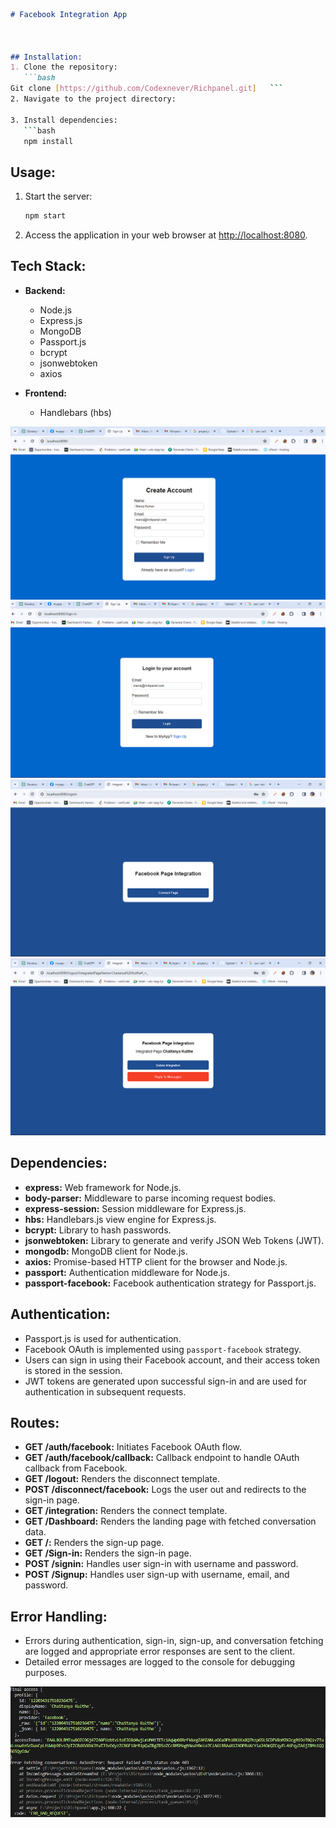 
```markdown
# Facebook Integration App



## Installation:
1. Clone the repository:
   ```bash
Git clone [https://github.com/Codexnever/Richpanel.git]   ```
2. Navigate to the project directory:

3. Install dependencies:
   ```bash
   npm install
   ```

## Usage:
1. Start the server:
   ```bash
   npm start
   ```
2. Access the application in your web browser at [http://localhost:8080](http://localhost:8080).

## Tech Stack:
- **Backend:**
  - Node.js
  - Express.js
  - MongoDB
  - Passport.js
  - bcrypt
  - jsonwebtoken
  - axios

- **Frontend:**
  - Handlebars (hbs)

![Project Image](public/img/2.png)   ![Project Image](public/img/3.png)  ![Project Image](public/img/4.png)  ![Project Image](public/img/5.png)

## Dependencies:
- **express:** Web framework for Node.js.
- **body-parser:** Middleware to parse incoming request bodies.
- **express-session:** Session middleware for Express.js.
- **hbs:** Handlebars.js view engine for Express.js.
- **bcrypt:** Library to hash passwords.
- **jsonwebtoken:** Library to generate and verify JSON Web Tokens (JWT).
- **mongodb:** MongoDB client for Node.js.
- **axios:** Promise-based HTTP client for the browser and Node.js.
- **passport:** Authentication middleware for Node.js.
- **passport-facebook:** Facebook authentication strategy for Passport.js.

## Authentication:
- Passport.js is used for authentication.
- Facebook OAuth is implemented using `passport-facebook` strategy.
- Users can sign in using their Facebook account, and their access token is stored in the session.
- JWT tokens are generated upon successful sign-in and are used for authentication in subsequent requests.

## Routes:
- **GET /auth/facebook:** Initiates Facebook OAuth flow.
- **GET /auth/facebook/callback:** Callback endpoint to handle OAuth callback from Facebook.
- **GET /logout:** Renders the disconnect template.
- **POST /disconnect/facebook:** Logs the user out and redirects to the sign-in page.
- **GET /integration:** Renders the connect template.
- **GET /Dashboard:** Renders the landing page with fetched conversation data.
- **GET /:** Renders the sign-up page.
- **GET /Sign-in:** Renders the sign-in page.
- **POST /signin:** Handles user sign-in with username and password.
- **POST /Signup:** Handles user sign-up with username, email, and password.

## Error Handling:
- Errors during authentication, sign-in, sign-up, and conversation fetching are logged and appropriate error responses are sent to the client.
- Detailed error messages are logged to the console for debugging purposes.
   
![Error Screenshot](public/img/1.png)



